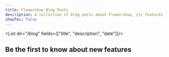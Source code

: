 ```yaml
---
title: Flowershow Blog Posts
description: A collection of blog posts about Flowershow, its features, updates, and guides.
showToc: false
---
```


<List dir="/blog" fields={["title", "description", "date"]}/>

<div className="bg-white py-12 sm:py-24 my-12">
  <div className="mx-auto max-w-7xl px-6 lg:px-8">
      <h2 className="mb-4 text-pretty text-balance text-4xl font-semibold tracking-tight text-gray-900 sm:mb-6 sm:text-5xl">Be the first to know about new features</h2>
      <iframe data-tally-src="https://tally.so/embed/mYy8k6?alignLeft=1&hideTitle=1&transparentBackground=1&dynamicHeight=1" width="100%" height="157" frameBorder="0" marginHeight="0" marginWidth="0" title="Want product news and updates? Sign up for our newsletter."></iframe>
  </div>
</div>
